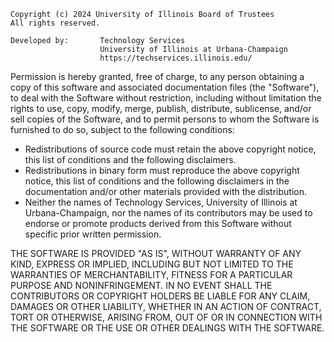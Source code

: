 ```
Copyright (c) 2024 University of Illinois Board of Trustees
All rights reserved.

Developed by:       Technology Services
                    University of Illinois at Urbana-Champaign
                    https://techservices.illinois.edu/
```

Permission is hereby granted, free of charge, to any person obtaining
a copy of this software and associated documentation files (the
"Software"), to deal with the Software without restriction, including
without limitation the rights to use, copy, modify, merge, publish,
distribute, sublicense, and/or sell copies of the Software, and to
permit persons to whom the Software is furnished to do so, subject to
the following conditions:

* Redistributions of source code must retain the above copyright
  notice, this list of conditions and the following disclaimers.
* Redistributions in binary form must reproduce the above copyright
  notice, this list of conditions and the following disclaimers in the
  documentation and/or other materials provided with the distribution.
* Neither the names of Technology Services, University of Illinois at
  Urbana-Champaign, nor the names of its contributors may be used to
  endorse or promote products derived from this Software without
  specific prior written permission.

THE SOFTWARE IS PROVIDED "AS IS", WITHOUT WARRANTY OF ANY KIND,
EXPRESS OR IMPLIED, INCLUDING BUT NOT LIMITED TO THE WARRANTIES OF
MERCHANTABILITY, FITNESS FOR A PARTICULAR PURPOSE AND NONINFRINGEMENT.
IN NO EVENT SHALL THE CONTRIBUTORS OR COPYRIGHT HOLDERS BE LIABLE FOR
ANY CLAIM, DAMAGES OR OTHER LIABILITY, WHETHER IN AN ACTION OF
CONTRACT, TORT OR OTHERWISE, ARISING FROM, OUT OF OR IN CONNECTION
WITH THE SOFTWARE OR THE USE OR OTHER DEALINGS WITH THE SOFTWARE.
